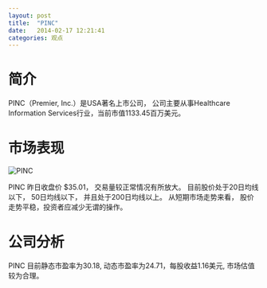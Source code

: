 ```yaml
---
layout: post
title:  "PINC"
date:   2014-02-17 12:21:41
categories: 观点
---
```


# 简介
PINC（Premier, Inc.）是USA著名上市公司，
公司主要从事Healthcare Information Services行业，当前市值1133.45百万美元。

# 市场表现

![PINC](http://finviz.com/chart.ashx?t=PINC&ty=c&ta=1&p=d&s=l)

PINC 昨日收盘价 $35.01，
交易量较正常情况有所放大。
目前股价处于20日均线以下，
50日均线以下，
并且处于200日均线以上。
从短期市场走势来看，
股价走势平稳，投资者应减少无谓的操作。

# 公司分析
PINC 目前静态市盈率为30.18, 动态市盈率为24.71，每股收益1.16美元,
市场估值较为合理。
